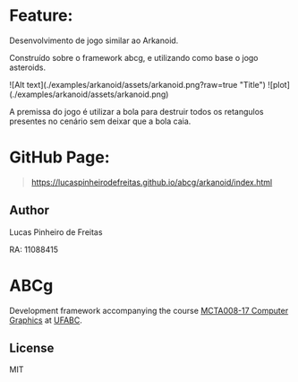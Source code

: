 # Feature:
Desenvolvimento de jogo similar ao Arkanoid. 
<p>Construído sobre o framework abcg, e utilizando como base o jogo asteroids.</p>
![Alt text](./examples/arkanoid/assets/arkanoid.png?raw=true "Title")
![plot](./examples/arkanoid/assets/arkanoid.png)
<p>A premissa do jogo é utilizar a bola para destruir todos os retangulos presentes no cenário sem deixar que a bola caia.</p>

# GitHub Page:
> https://lucaspinheirodefreitas.github.io/abcg/arkanoid/index.html

## Author

<p>Lucas Pinheiro de Freitas</p>
<p>RA: 11088415</p>

# ABCg
Development framework accompanying the course [MCTA008-17 Computer Graphics](http://professor.ufabc.edu.br/~harlen.batagelo/cg/) at [UFABC](https://www.ufabc.edu.br/).

## License

MIT

